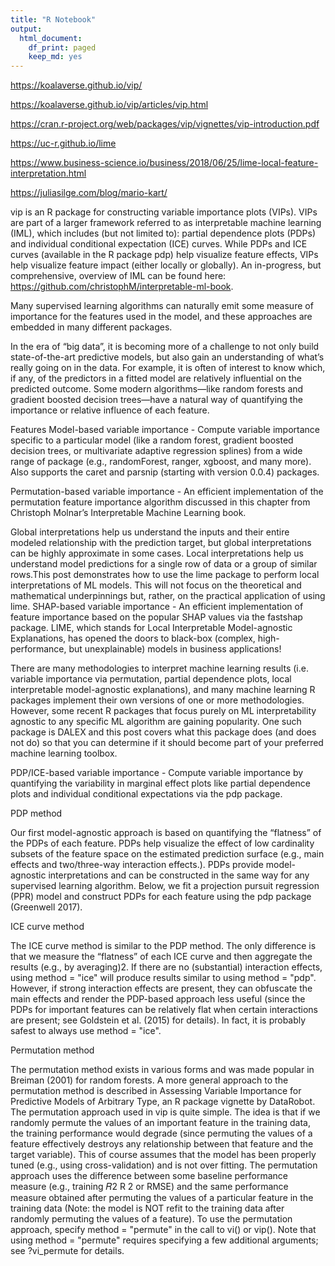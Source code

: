 ```yaml
---
title: "R Notebook"
output:
  html_document:
    df_print: paged
    keep_md: yes
---
```


<https://koalaverse.github.io/vip/>

<https://koalaverse.github.io/vip/articles/vip.html>

<https://cran.r-project.org/web/packages/vip/vignettes/vip-introduction.pdf>

<https://uc-r.github.io/lime>

<https://www.business-science.io/business/2018/06/25/lime-local-feature-interpretation.html>

<https://juliasilge.com/blog/mario-kart/>


vip is an R package for constructing variable importance plots (VIPs). VIPs are part of a larger framework referred to as interpretable machine learning (IML), which includes (but not limited to): partial dependence plots (PDPs) and individual conditional expectation (ICE) curves. While PDPs and ICE curves (available in the R package pdp) help visualize feature effects, VIPs help visualize feature impact (either locally or globally). An in-progress, but comprehensive, overview of IML can be found here: https://github.com/christophM/interpretable-ml-book.

Many supervised learning algorithms can naturally emit some measure of importance for the features used in the model, and these approaches are embedded in many different packages. 


In the era of “big data”, it is becoming more of a challenge to not only build state-of-the-art predictive models, but also gain an understanding of what’s really going on in the data. For example, it is often of interest to know which, if any, of the predictors in a fitted model are relatively influential on the predicted outcome. Some modern algorithms—like random forests and gradient boosted decision trees—have a natural way of quantifying the importance or relative influence of each feature.


Features
Model-based variable importance - Compute variable importance specific to a particular model (like a random forest, gradient boosted decision trees, or multivariate adaptive regression splines) from a wide range of package (e.g., randomForest, ranger, xgboost, and many more). Also supports the caret and parsnip (starting with version 0.0.4) packages.

Permutation-based variable importance - An efficient implementation of the permutation feature importance algorithm discussed in this chapter from Christoph Molnar’s Interpretable Machine Learning book.


Global interpretations help us understand the inputs and their entire modeled relationship with the prediction target, but global interpretations can be highly approximate in some cases. Local interpretations help us understand model predictions for a single row of data or a group of similar rows.This post demonstrates how to use the lime package to perform local interpretations of ML models. This will not focus on the theoretical and mathematical underpinnings but, rather, on the practical application of using lime.
SHAP-based variable importance - An efficient implementation of feature importance based on the popular SHAP values via the fastshap package.  LIME, which stands for Local Interpretable Model-agnostic Explanations, has opened the doors to black-box (complex, high-performance, but unexplainable) models in business applications! 


There are many methodologies to interpret machine learning results (i.e. variable importance via permutation, partial dependence plots, local interpretable model-agnostic explanations), and many machine learning R packages implement their own versions of one or more methodologies. However, some recent R packages that focus purely on ML interpretability agnostic to any specific ML algorithm are gaining popularity. One such package is DALEX and this post covers what this package does (and does not do) so that you can determine if it should become part of your preferred machine learning toolbox.

PDP/ICE-based variable importance - Compute variable importance by quantifying the variability in marginal effect plots like partial dependence plots and individual conditional expectations via the pdp package.


PDP method

Our first model-agnostic approach is based on quantifying the “flatness” of the PDPs of each feature. PDPs help visualize the effect of low cardinality subsets of the feature space on the estimated prediction surface (e.g., main effects and two/three-way interaction effects.). PDPs provide model-agnostic interpretations and can be constructed in the same way for any supervised learning algorithm. Below, we fit a projection pursuit regression (PPR) model and construct PDPs for each feature using the pdp package (Greenwell 2017).

ICE curve method

The ICE curve method is similar to the PDP method. The only difference is that we measure the “flatness” of each ICE curve and then aggregate the results (e.g., by averaging)2. If there are no (substantial) interaction effects, using method = "ice" will produce results similar to using method = "pdp". However, if strong interaction effects are present, they can obfuscate the main effects and render the PDP-based approach less useful (since the PDPs for important features can be relatively flat when certain interactions are present; see Goldstein et al. (2015) for details). In fact, it is probably safest to always use method = "ice".

Permutation method

The permutation method exists in various forms and was made popular in Breiman (2001) for random forests. A more general approach to the permutation method is described in Assessing Variable Importance for Predictive Models of Arbitrary Type, an R package vignette by DataRobot. The permutation approach used in vip is quite simple. The idea is that if we randomly permute the values of an important feature in the training data, the training performance would degrade (since permuting the values of a feature effectively destroys any relationship between that feature and the target variable). This of course assumes that the model has been properly tuned (e.g., using cross-validation) and is not over fitting. The permutation approach uses the difference between some baseline performance measure (e.g., training 𝑅2
R
2
 or RMSE) and the same performance measure obtained after permuting the values of a particular feature in the training data (Note: the model is NOT refit to the training data after randomly permuting the values of a feature). To use the permutation approach, specify method = "permute" in the call to vi() or vip(). Note that using method = "permute" requires specifying a few additional arguments; see ?vi_permute for details.

